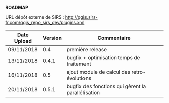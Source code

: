 **ROADMAP**

URL dépôt externe de SIRS : http://qgis.sirs-fr.com/qgis_repo_sirs_dev/plugins.xml

| Date Upload | Version | Commentaire |
|-------------|---------|-------------|
| 09/11/2018  |  0.4    | première release |
| 13/11/2018  | 0.4.1   | bugfix + optimisation temps de traitement |
| 16/11/2018  |  0.5    | ajout module de calcul des retro-évolutions |
| 20/11/2018  | 0.5.1   | bugfix des fonctions qui gèrent la parallélisation |
